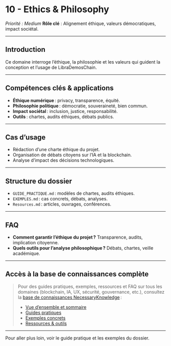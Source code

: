 # 10 - Ethics & Philosophy
*Priorité : Medium*
**Rôle clé** : Alignement éthique, valeurs démocratiques, impact sociétal.

---

## Introduction
Ce domaine interroge l’éthique, la philosophie et les valeurs qui guident la conception et l’usage de LibraDemosChain.

---

## Compétences clés & applications
- **Éthique numérique** : privacy, transparence, équité.
- **Philosophie politique** : démocratie, souveraineté, bien commun.
- **Impact sociétal** : inclusion, justice, responsabilité.
- **Outils** : chartes, audits éthiques, débats publics.

---

## Cas d’usage
- Rédaction d’une charte éthique du projet.
- Organisation de débats citoyens sur l’IA et la blockchain.
- Analyse d’impact des décisions technologiques.

---

## Structure du dossier
- `GUIDE_PRACTIQUE.md` : modèles de chartes, audits éthiques.
- `EXEMPLES.md` : cas concrets, débats, analyses.
- `Resources.md` : articles, ouvrages, conférences.

---

## FAQ
- **Comment garantir l’éthique du projet ?**
  Transparence, audits, implication citoyenne.
- **Quels outils pour l’analyse philosophique ?**
  Débats, chartes, veille académique.

---

## Accès à la base de connaissances complète

> Pour des guides pratiques, exemples, ressources et FAQ sur tous les domaines (blockchain, IA, UX, sécurité, gouvernance, etc.), consultez la [base de connaissances NecessaryKnowledge](../README.md) :
>
> - [Vue d’ensemble et sommaire](../README.md)
> - [Guides pratiques](./GUIDE_PRACTIQUE.md)
> - [Exemples concrets](./EXEMPLES.md)
> - [Ressources & outils](./Resources.md)

---

Pour aller plus loin, voir le guide pratique et les exemples du dossier.
